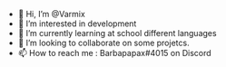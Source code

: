 - 👋 Hi, I’m @Varmix
- 👀 I’m interested in development
- 🌱 I’m currently learning at school different languages
- 💞️ I’m looking to collaborate on some projetcs.
- 📫 How to reach me : Barbapapax#4015 on Discord

<!---
Varmix/Varmix is a ✨ special ✨ repository because its `README.md` (this file) appears on your GitHub profile.
You can click the Preview link to take a look at your changes.
--->

